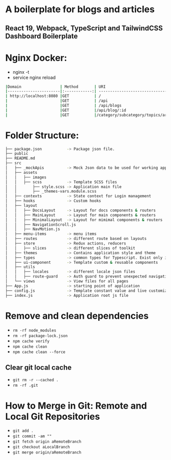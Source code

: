 # A boilerplate for blogs and articles
## React 19, Webpack, TypeScript and TailwindCSS Dashboard Boilerplate

# Nginx Docker:
- nginx -t
- service nginx reload

``` bash
|Domain                 | Method       | URI                                  | Action  | Name  |
|-----------------------|:------------:| ------------------------------------:| -------:|------:|
| http://localhost:8080 |GET           | /                                    |         |       |
|                       |GET           | /api                                 
|                       |GET           | /api/blogs                           
|                       |GET           |/api/blog/:id                        
|                       |GET           |/category/subcategory/topics/article   
```

# Folder Structure:
``` bash
├── package.json           -> Package json file.
├── public
├── README.md
├── src
│   ├── _mockApis          -> Mock Json data to be used for working apps
│   ├── assets
│   │   ├── images
│   │   ├── scss           -> Template SCSS files
│   │       ├── style.scss -> Application main file
│   │       ├── _themes-vars.module.scss
│   ├── contexts           -> State context for Login management
│   ├── hooks              -> Custom hooks
│   ├── layout
│   │   ├── DocsLayout     -> Layout for docs components & routers
│   │   ├── MainLayout     -> Layout for main components & routers
│   │   ├── MinimalLayout  -> Layout for mimimal components & routers
│   │   ├── NavigationScroll.js
│   │   ├── NavMotion.js
│   ├── menu-items         -> menu items
│   ├── routes             -> different route based on layouts
│   ├── store              -> Redux actions, reducers
│   │   ├── slices         -> different slices of toolkit
│   ├── themes             -> Contains application style and theme
│   ├── types              -> common types for Typescript. Exist only in Typescript
│   ├── ui-component       -> Template custom & reusable components
│   ├── utils
│   │   ├── locales        -> different locale json files
│   │   ├── route-guard    -> Auth guard to prevent unexpected navigations
│   └── views              -> View files for all pages
├── App.js                 -> starting point of application
├── config.js              -> Template constant value and live customization  
├── index.js               -> Application root js file
```

# Remove and clean dependencies
- `rm -rf node_modules`
- `rm -rf package-lock.json`
- `npm cache verify`
- `npm cache clean`
- `npm cache clean --force`

## Clear git local cache
- `git rm -r --cached .`
- `rm -rf .git`
# How to Merge in Git: Remote and Local Git Repositories
- `git add .`
- `git commit -am ""`
- `git fetch origin aRemoteBranch`
- `git checkout aLocalBranch`
- `git merge origin/aRemoteBranch`